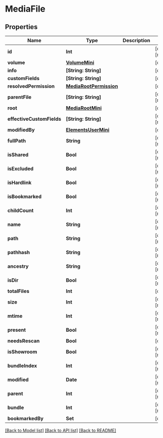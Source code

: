 # MediaFile

## Properties

Name | Type | Description | Notes
------------ | ------------- | ------------- | -------------
**id** | **Int** |  | [optional] [readonly] 
**volume** | [**VolumeMini**](VolumeMini.md) |  | [optional] 
**info** | **[String: String]** |  | [optional] 
**customFields** | **[String: String]** |  | [optional] 
**resolvedPermission** | [**MediaRootPermission**](MediaRootPermission.md) |  | [optional] 
**parentFile** | **[String: String]** |  | [optional] [readonly] 
**root** | [**MediaRootMini**](MediaRootMini.md) |  | [optional] 
**effectiveCustomFields** | **[String: String]** |  | [optional] [readonly] 
**modifiedBy** | [**ElementsUserMini**](ElementsUserMini.md) |  | [optional] 
**fullPath** | **String** |  | [optional] [readonly] 
**isShared** | **Bool** |  | [optional] [readonly] 
**isExcluded** | **Bool** |  | [optional] [readonly] 
**isHardlink** | **Bool** |  | [optional] [readonly] 
**isBookmarked** | **Bool** |  | [optional] [readonly] 
**childCount** | **Int** |  | [optional] [readonly] 
**name** | **String** |  | [optional] [readonly] 
**path** | **String** |  | [optional] [readonly] 
**pathhash** | **String** |  | [optional] [readonly] 
**ancestry** | **String** |  | [optional] [readonly] 
**isDir** | **Bool** |  | [optional] [readonly] 
**totalFiles** | **Int** |  | [optional] 
**size** | **Int** |  | [optional] [readonly] 
**mtime** | **Int** |  | [optional] [readonly] 
**present** | **Bool** |  | [optional] [readonly] 
**needsRescan** | **Bool** |  | [optional] 
**isShowroom** | **Bool** |  | [optional] [readonly] 
**bundleIndex** | **Int** |  | [optional] [readonly] 
**modified** | **Date** |  | [optional] [readonly] 
**parent** | **Int** |  | [optional] [readonly] 
**bundle** | **Int** |  | [optional] [readonly] 
**bookmarkedBy** | **Set<Int>** |  | [optional] 

[[Back to Model list]](../README.md#documentation-for-models) [[Back to API list]](../README.md#documentation-for-api-endpoints) [[Back to README]](../README.md)


